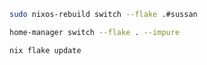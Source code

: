 ```bash
sudo nixos-rebuild switch --flake .#sussan
```

```bash
home-manager switch --flake . --impure
```

```bash
nix flake update
```

